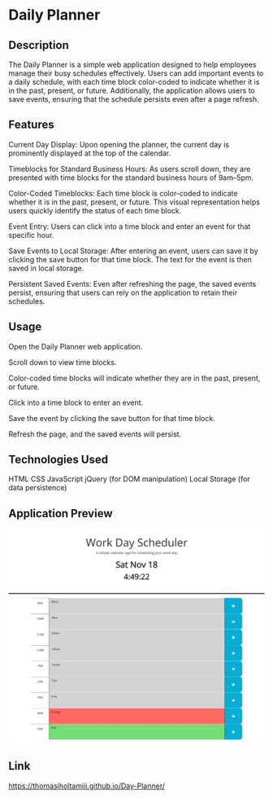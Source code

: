 # Daily Planner

## Description
The Daily Planner is a simple web application designed to help employees manage their busy schedules effectively. Users can add important events to a daily schedule, with each time block color-coded to indicate whether it is in the past, present, or future. Additionally, the application allows users to save events, ensuring that the schedule persists even after a page refresh.

## Features
Current Day Display: Upon opening the planner, the current day is prominently displayed at the top of the calendar.

Timeblocks for Standard Business Hours: As users scroll down, they are presented with time blocks for the standard business hours of 9am–5pm.

Color-Coded Timeblocks: Each time block is color-coded to indicate whether it is in the past, present, or future. This visual representation helps users quickly identify the status of each time block.

Event Entry: Users can click into a time block and enter an event for that specific hour.

Save Events to Local Storage: After entering an event, users can save it by clicking the save button for that time block. The text for the event is then saved in local storage.

Persistent Saved Events: Even after refreshing the page, the saved events persist, ensuring that users can rely on the application to retain their schedules.

## Usage
Open the Daily Planner web application.


Scroll down to view time blocks.

Color-coded time blocks will indicate whether they are in the past, present, or future.

Click into a time block to enter an event.

Save the event by clicking the save button for that time block.

Refresh the page, and the saved events will persist.

## Technologies Used
HTML
CSS
JavaScript
jQuery (for DOM manipulation)
Local Storage (for data persistence)

## Application Preview
![Preview of the Day Planner Application showing time features and listed event slots.](./Application/Assets/App.jpg) 

## Link
https://thomasjholtamiii.github.io/Day-Planner/